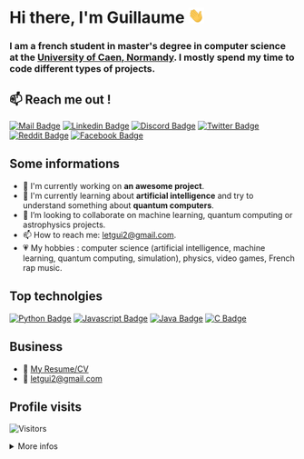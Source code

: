 # Hi there, I'm Guillaume <img src="images/hello_hand.gif" width="28px" alt="Hi !" />

### I am a french student in master's degree in computer science at the [University of Caen, Normandy](http://www.unicaen.fr/). I mostly spend my time to code different types of projects.


## :mailbox: Reach me out !

[![Mail Badge](https://img.shields.io/badge/-letgui2@gmail.com-c0392b?style=flat&labelColor=c0392b&logo=gmail&logoColor=white)](mailto:letgui2@gmail.com) [![Linkedin Badge](https://img.shields.io/badge/-Guillaume%20Letellier-0e76a8?style=flat&labelColor=0e76a8&logo=linkedin&logoColor=white)](https://www.linkedin.com/in/guillaume-letellier/) [![Discord Badge](https://img.shields.io/badge/-HadesGuigui\#4622-7289DA?style=flat&labelColor=7289DA&logo=discord&logoColor=white)](https://discordapp.com/users/962737139894845460/) [![Twitter Badge](https://img.shields.io/badge/-@HadesGuigui-1ca0f1?style=flat&labelColor=1ca0f1&logo=twitter&logoColor=white&link=https://twitter.com/GuiguiLet)](https://twitter.com/HadesGuigui) [![Reddit Badge](https://img.shields.io/badge/-Guigui14460-FF4500?style=flat&labelColor=FF4500&logo=reddit&logoColor=white)](https://www.reddit.com/u/Guigui14460) [![Facebook Badge](https://img.shields.io/badge/-Guigui%20Letellier-4267B2?style=flat&labelColor=4267B2&logo=facebook&logoColor=white)](https://www.facebook.com/guiguiletellier.14/) 


## Some informations
- 🔭 I'm currently working on **an awesome project**.
- 🌱 I'm currently learning about **artificial intelligence** and try to understand something about **quantum computers**.
- 👯 I’m looking to collaborate on machine learning, quantum computing or astrophysics projects.
- 📫 How to reach me: letgui2@gmail.com.
- :heartpulse: My hobbies : computer science (artificial intelligence, machine learning, quantum computing, simulation), physics, video games, French rap music.
<!-- - 🤔 I’m looking for help with  -->

## Top technolgies

[![Python Badge](https://img.shields.io/badge/-Python-4584b6?style=for-the-badge&labelColor=black&logo=python&logoColor=4584b6)](#) [![Javascript Badge](https://img.shields.io/badge/-Javascript-f7df1e?style=for-the-badge&labelColor=black&logo=javascript&logoColor=f7df1e)](#) [![Java Badge](https://img.shields.io/badge/-Java-db1f29?style=for-the-badge&labelColor=black&logo=java&logoColor=db1f29)](#) [![C Badge](https://img.shields.io/badge/-C-2472a6?style=for-the-badge&labelColor=black&logo=c&logoColor=2472a6)](#) 


## Business
- :paperclip: [My Resume/CV](documents/resume.pdf)
- :email: letgui2@gmail.com


## Profile visits

![Visitors](https://visitor-badge.laobi.icu/badge?page_id=Guigui14460.Guigui14460)

<details>
<summary>More infos</summary>

### Github stats

[![Guigui14460's github stats](https://github-readme-stats.vercel.app/api?username=Guigui14460&show_icons=true&theme=dracula&hide_border=false)](https://github.com/anuraghazra/github-readme-stats)

### Top languages used in my repos

[![Top Langs](https://github-readme-stats.vercel.app/api/top-langs/?username=Guigui14460&layout=compact)](https://github.com/anuraghazra/github-readme-stats)

<!-- &langs_count=8 -->

## Spotify songs :

[![spotify-github-profile](https://spotify-github-profile.vercel.app/api/view?uid=h4285qfcfvnef8jg13eigdkpo&cover_image=true&theme=default)](https://spotify-github-profile.vercel.app/api/view?uid=h4285qfcfvnef8jg13eigdkpo&redirect=true)

</details>

